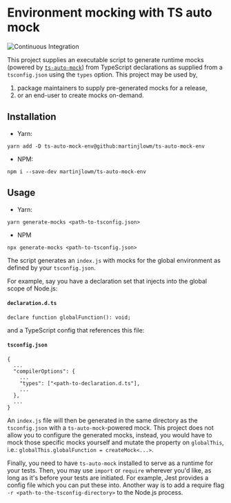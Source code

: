 # Environment mocking with TS auto mock

![Continuous Integration](https://github.com/martinjlowm/ts-auto-mock-env/workflows/Continuous%20Integration/badge.svg)

This project supplies an executable script to generate runtime mocks (powered by
[`ts-auto-mock`](https://github.com/Typescript-TDD/ts-auto-mock)) from
TypeScript declarations as supplied from a `tsconfig.json` using the `types`
option. This project may be used by,

1. package maintainers to supply pre-generated mocks for a release,
2. or an end-user to create mocks on-demand.

## Installation

- Yarn:
```
yarn add -D ts-auto-mock-env@github:martinjlowm/ts-auto-mock-env
```

- NPM:
```
npm i --save-dev martinjlowm/ts-auto-mock-env
```

## Usage

- Yarn:
```
yarn generate-mocks <path-to-tsconfig.json>
```

- NPM
```
npx generate-mocks <path-to-tsconfig.json>
```

The script generates an `index.js` with mocks for the global environment as
defined by your `tsconfig.json`.

For example, say you have a declaration set that injects into the global scope
of Node.js:

#### **`declaration.d.ts`**
```
declare function globalFunction(): void;
```

and a TypeScript config that references this file:

#### **`tsconfig.json`**
```
{
  ...
  "compilerOptions": {
    ...
    "types": ["<path-to-declaration.d.ts"],
    ...
  },
  ...
}
```

An `index.js` file will then be generated in the same directory as the
`tsconfig.json` with a `ts-auto-mock`-powered mock. This project does not allow
you to configure the generated mocks, instead, you would have to mock those
specific mocks yourself and mutate the property on `globalThis`, i.e.:
`globalThis.globalFunction = createMock<...>`.

Finally, you need to have `ts-auto-mock` installed to serve as a runtime for
your tests. Then, you may use `import` or `require` wherever you'd like, as long
as it's before your tests are initiated. For example, Jest provides a config
file which you can put these into. Another way is to add a require flag
`-r <path-to-the-tsconfig-directory>` to the Node.js process.
